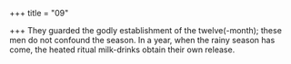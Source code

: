 +++
title = "09"

+++
They guarded the godly establishment of the twelve(-month); these men  do not confound the season.
In a year, when the rainy season has come, the heated ritual milk-drinks  obtain their own release.